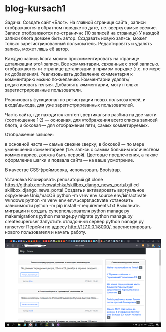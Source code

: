 # blog-kursach1
Задача: Создать сайт «Блог».
На главной странице сайта , записи отображаются в обратном порядке по дате, т.е. вверху самые свежие. Записи отображаются по-странично (10 записей на страницу) У каждой записи блога должен быть автор. Создавать новую запись, может только зарегистрированный пользователь. Редактировать и удалять запись, может лишь её автор.

Каждую запись блога можно прокомментировать на странице детализации этой записи. Все комментарии, связанные с этой записью, отображаются на странице детализации в прямом порядке (т.е. по мере их добавления). Реализовывать добавление комментария к комментарию можно по-желанию. Комментарии удалять/редактировать нельзя. Добавлять комментарии, могут только зарегистрированные пользователи.

Реализовать функционал по регистрации новых пользователей, и входа\выхода, для уже зарегистрированных пользователей.

Часть сайта, где находится контент, вертикально разбита на две части (соотношение 1:2) — основная, для отображения всего списка записей блога, и боковая — для отображения пяти, самых комметируемых.

Отображение записей:

в основной части — самые свежие сверху;
в боковой — по мере уменьшения комментариев (т.е. запись с самым большим количеством комментариев, должна быть первой).
Цветовые предпочтения, а также оформление шапки и подвала сайта — на ваше усмотрение.

В качестве CSS-фреймворка, использовать Bootstrap.

Установка
Клонировать репозиторий
git clone https://github.com/vowatchka/skillbox_django_news_portal.git
cd skillbox_django_news_portal
Создать и активировать виртуальное окружение
Unix/macOS
python -m venv env
source env/bin/activate
Windows
python -m venv env
env\Scripts\activate
Установить зависимости
python -m pip install -r requirements.txt
Выполнить миграции и создать суперпользователя
python manage.py makemigrations
python manage.py migrate
python manage.py createsuperuser
Запустить отладочный сервер
python manage.py runserver
Перейти по адресу http://127.0.0.1:8000/, зарегистрировать нового пользователя и начать работу.

![Image alt](https://github.com/Aleksey-Hugo/blog-kursach1/blob/main/Снимок%20экрана%20(1999).png)
